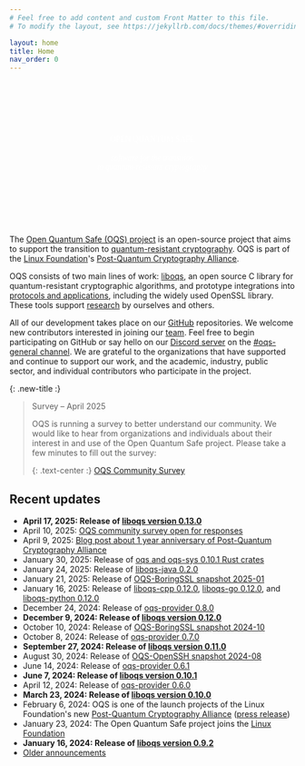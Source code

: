 ```yaml
---
# Feel free to add content and custom Front Matter to this file.
# To modify the layout, see https://jekyllrb.com/docs/themes/#overriding-theme-defaults

layout: home
title: Home
nav_order: 0
---
```


<div style="background-image: url('{{site.baseurl}}/img/header-bg.jpg'); background-size: cover; color: white; text-align: center; padding-top: 6rem; padding-bottom: 6rem;">
<div class="fs-10 fw-700" style="color: white; font-family: 'Montserrat'; text-transform: uppercase;">Open Quantum Safe</div>
<br />
<div class="fs-6" style="color: white; font-family: 'Droid Serif';"><i>software for the transition <br>to quantum-resistant cryptography</i></div>
</div>

The [Open Quantum Safe (OQS) project](about) is an open-source project that aims to support the transition to [quantum-resistant cryptography](post-quantum-crypto). OQS is part of the [Linux Foundation](https://www.linuxfoundation.org/)'s [Post-Quantum Cryptography Alliance](https://pqca.org/).

OQS consists of two main lines of work: [liboqs](liboqs), an open source C library for quantum-resistant cryptographic algorithms, and prototype integrations into [protocols and applications](applications), including the widely used OpenSSL library.  These tools support [research](research) by ourselves and others.

All of our development takes place on our [GitHub](https://github.com/open-quantum-safe) repositories.  We welcome new contributors interested in joining our [team](team).  Feel free to begin participating on GitHub or say hello on our [Discord server](https://discord.gg/qRfMantKwc) on the [#oqs-general channel](https://discord.com/channels/1202723482224295936/1203395992003678238).  We are grateful to the organizations that have supported and continue to support our work, and the academic, industry, public sector, and individual contributors who participate in the project.

{: .new-title :}
> Survey – April 2025
> 
> OQS is running a survey to better understand our community. We would like to hear from organizations and individuals about their interest in and use of the Open Quantum Safe project.  Please take a few minutes to fill out the survey:
>
> {: .text-center :}
> <a class="btn btn-green" href="https://linuxfoundation.surveymonkey.com/r/oqssurvey">OQS Community Survey</a>


## Recent updates

- <b>April 17, 2025: Release of [liboqs version 0.13.0](https://github.com/open-quantum-safe/liboqs/releases/tag/0.13.0)</b>
- April 10, 2025: [OQS community survey open for responses](https://linuxfoundation.surveymonkey.com/r/oqssurvey)
- April 9, 2025: [Blog post about 1 year anniversary of Post-Quantum Cryptography Alliance](https://pqca.org/blog/2025/post-quantum-cryptography-alliance-one-year-anniversary/)
- January 30, 2025: Release of [oqs and oqs-sys 0.10.1 Rust crates](https://github.com/open-quantum-safe/liboqs-rust/releases/tag/v0.10.1)
- January 24, 2025: Release of [liboqs-java 0.2.0](https://github.com/open-quantum-safe/liboqs-java/releases/tag/0.2.0)
- January 21, 2025: Release of [OQS-BoringSSL snapshot 2025-01](https://github.com/open-quantum-safe/boringssl/releases/tag/OQS-BoringSSL-snapshot-2025-01)
- January 16, 2025: Release of [liboqs-cpp 0.12.0](https://github.com/open-quantum-safe/liboqs-cpp/releases/tag/0.12.0), [liboqs-go 0.12.0](https://github.com/open-quantum-safe/liboqs-go/releases/tag/0.12.0), and [liboqs-python 0.12.0](https://github.com/open-quantum-safe/liboqs-python/releases/tag/0.12.0)
- December 24, 2024: Release of [oqs-provider 0.8.0](https://github.com/open-quantum-safe/oqs-provider/releases/tag/0.8.0)
- <b>December 9, 2024: Release of [liboqs version 0.12.0](https://github.com/open-quantum-safe/liboqs/releases/tag/0.12.0)</b>
- October 10, 2024: Release of [OQS-BoringSSL snapshot 2024-10](https://github.com/open-quantum-safe/boringssl/releases/tag/OQS-BoringSSL-snapshot-2024-10)
- October 8, 2024: Release of [oqs-provider 0.7.0](https://github.com/open-quantum-safe/oqs-provider/releases/tag/0.7.0)
- <b>September 27, 2024: Release of [liboqs version 0.11.0](https://github.com/open-quantum-safe/liboqs/releases/tag/0.11.0)</b>
- August 30, 2024: Release of [OQS-OpenSSH snapshot 2024-08](https://github.com/open-quantum-safe/openssh/releases/tag/OQS-OpenSSH-snapshot-2024-08)
- June 14, 2024: Release of [oqs-provider 0.6.1](https://github.com/open-quantum-safe/oqs-provider/releases/tag/0.6.1)
- <b>June 7, 2024: Release of [liboqs version 0.10.1](https://github.com/open-quantum-safe/liboqs/releases/tag/0.10.1)</b>
- April 12, 2024: Release of [oqs-provider 0.6.0](https://github.com/open-quantum-safe/oqs-provider/releases/tag/0.6.0)
- <b>March 23, 2024: Release of [liboqs version 0.10.0](https://github.com/open-quantum-safe/liboqs/releases/tag/0.10.0)</b>
- February 6, 2024: OQS is one of the launch projects of the Linux Foundation's new [Post-Quantum Cryptography Alliance](https://pqca.org/) ([press release](https://www.linuxfoundation.org/press/announcing-the-post-quantum-cryptography-alliance-pqca))
- January 23, 2024: The Open Quantum Safe project joins the [Linux Foundation](https://www.linuxfoundation.org/)
- <b>January 16, 2024: Release of [liboqs version 0.9.2](https://github.com/open-quantum-safe/liboqs/releases/tag/0.9.2)</b>
- [Older announcements](news/index.html)

